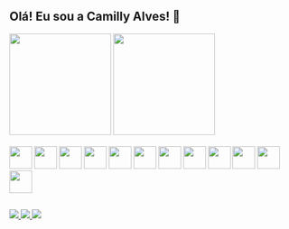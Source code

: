 ## Olá! Eu sou a Camilly Alves! 👋

<div>
  <img height="180em" src="https://github-readme-stats.vercel.app/api?username=Camilly-Alveess&show_icons=true&theme=radical">
  <img height="180em" src="https://github-readme-stats.vercel.app/api/top-langs/?username=Camilly-Alveess&layout=compact&theme=dark">
</div>

<div> <br>
  <img style="width:40px" src="https://cdn.jsdelivr.net/gh/devicons/devicon@latest/icons/python/python-original.svg" />
  <img style="width:40px" src="https://cdn.jsdelivr.net/gh/devicons/devicon@latest/icons/pytorch/pytorch-original.svg" />
  <img style="width:40px" src="https://cdn.jsdelivr.net/gh/devicons/devicon@latest/icons/scikitlearn/scikitlearn-original.svg" />
  <img style="width:40px" src="https://cdn.jsdelivr.net/gh/devicons/devicon@latest/icons/tensorflow/tensorflow-original.svg" />
  <img style="width:40px" src="https://cdn.jsdelivr.net/gh/devicons/devicon@latest/icons/raspberrypi/raspberrypi-original.svg" />
  <img style="width:40px" src="https://cdn.jsdelivr.net/gh/devicons/devicon@latest/icons/r/r-original.svg" />
  <img style="width:40px" src="https://cdn.jsdelivr.net/gh/devicons/devicon@latest/icons/html5/html5-original.svg" />
  <img style="width:40px" src="https://cdn.jsdelivr.net/gh/devicons/devicon@latest/icons/css3/css3-original.svg" />
  <img style="width:40px" src="https://cdn.jsdelivr.net/gh/devicons/devicon@latest/icons/mysql/mysql-original.svg" />
  <img style="width:40px" src="https://cdn.jsdelivr.net/gh/devicons/devicon@latest/icons/amazonwebservices/amazonwebservices-original-wordmark.svg" />
  <img style="width:40px" src="https://cdn.jsdelivr.net/gh/devicons/devicon@latest/icons/azure/azure-original.svg" />
  <img style="width:40px" src="https://cdn.jsdelivr.net/gh/devicons/devicon@latest/icons/dynamodb/dynamodb-original.svg" />
</div>

##

<div>
  <a href="https://mailto:csalvesia@gmail.com">
    <img src="https://img.shields.io/badge/Gmail-D14836?style=for-the-badge&logo=gmail&logoColor=white">
  </a>
  <a href="https://www.instagram.com/camillyalves.ia/">
    <img src="https://img.shields.io/badge/Instagram-E4405F?style=for-the-badge&logo=instagram&logoColor=white">
  </a>
  <a href="https://linkedin.com/in/camillyalvesia">
    <img src="https://img.shields.io/badge/LinkedIn-0077B5?style=for-the-badge&logo=linkedin&logoColor=white">
  </a>
</div>
